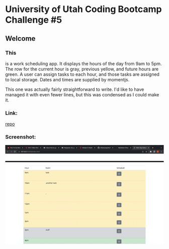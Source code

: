 # University of Utah Coding Bootcamp Challenge #5

## Welcome

### This 
is a work scheduling app. It displays the hours of the day from 9am to 5pm. The
row for the current hour is gray, previous yellow, and future hours are green. 
A user can assign tasks to each hour, and those tasks are assigned to local 
storage. Dates and times are supplied by momentjs.

This one was actually fairly straightforward to write. I'd like to have managed it
with even fewer lines, but this was condensed as I could make it.

### Link:

[repo](https://www.example.com)

### Screenshot:

![screen](screen.png)